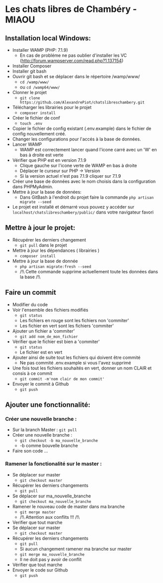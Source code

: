 # Les chats libres de Chambéry - MIAOU

## Installation local Windows: 
- Installer WAMP (PHP: 7.1.9)
    - En cas de probléme ne pas oublier d'installer les VC (http://forum.wampserver.com/read.php?1,137154)
- Installer Composer
- Installer git bash
- Ouvrir git bash et se déplacer dans le répertoire /wamp/www/
    - `cd /wamp/www/`
    - ou `cd /wamp64/www/`
- Clonner le projet
    - `git clone https://github.com/AlexandrePiot/chatslibreschambery.git`
- Télécharger les librairies pour le projet
    - `composer install`
- Créer le fichier de conf
    - `touch .env`
- Copier le fichier de config existant (.env.example) dans le fichier de config nouvellement créé.
- Changer les configurations pour l'accés à la base de données.
- Lancer WAMP 
    - WAMP est correctement lancer quand l'icone carré avec un 'W' en bas à droite est verte
- Vérifier que PHP est en version 7.1.9
    - Clique gauche sur l'icone verte de WAMP en bas à droite
    - Déplacer le curseur sur PHP -> Version
    - Si la version actuel n'est pas 7.1.9 cliquer sur 7.1.9
- Créer une base de données avec le nom choisis dans la configuration dans PHPMyAdmin.
- Mettre à jour la base de données: 
    - Dans GitBash à l'endroit du projet faire la commande `php artisan migrate --seed`
- Le projet est installé et démarré vous pouvez y accéder sur `localhost/chatslibreschambery/public/` dans votre navigateur favori


 ## Mettre à jour le projet:

 - Récupérer les derniers changement
    - `git pull` dans le projet
- Mettre à jour les dépendances ( librairies )
    - `composer install`
- Mettre à jour la base de donnée
    - `php artisan migrate:fresh --seed` 
    - /!\ Cette commande supprime actuellement toute les données dans la base /!\

## Faire un commit

- Modifier du code
- Voir l'ensemble des fichiers modifiés
    - `git status`
    - Les fichiers en rouge sont les fichiers non 'commiter'
    - Les fichier en vert sont les fichiers 'commiter'
- Ajouter un fichier a 'commiter'
    - `git add nom_de_mon_fichier`
- Vérifier que le fichier est bien a 'commiter'
    - `git status`
    - Le fichier est en vert
- Ajouter ainsi de suite tout les fichiers qui doivent être commité 
    - Ne pas commité .env.example si vous l'avez supprimé
- Une fois tout les fichiers souhaités en vert, donner un nom CLAIR et consis à ce commit
    - `git commit -m'nom clair de mon commit'`
- Envoyer le commit à Github
    - `git push`

 ## Ajouter une fonctionnalité:

### Créer une nouvelle branche :
 - Sur la branch Master : `git pull`
 - Créer une nouvelle branche :
    - `git checkout -b ma_nouvelle_branche`
    - -b comme bouvelle branche
- Faire son code ...
### Ramener la fonctionalité sur le master :
- Se déplacer sur master 
    - `git checkout master`
- Récupérer les derniers changements 
    - `git pull`
- Se déplacer sur ma_nouvelle_branche
    - `git checkout ma_nouvelle_branche`
- Ramener le nouveau code de master dans ma branche
    - `git merge master`
    - /!\ Attention aux conflits !!! /!\
- Verifier que tout marche
- Se déplacer sur master 
    - `git checkout master`
- Récupérer les derniers changements 
    - `git pull`
    - Si aucun changement ramener ma branche sur master
    - `git merge ma_nouvelle_branche`
    - Il ne doit pas y avoir de conflit
- Vérifier que tout marche
- Envoyer le code sur Github
    - `git push`

